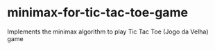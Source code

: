 # minimax-for-tic-tac-toe-game
Implements the minimax algorithm to play Tic Tac Toe (Jogo da Velha) game
